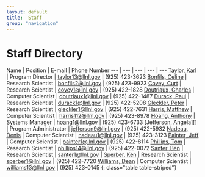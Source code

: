 ```yaml
---
layout: default
title:  Staff
group: "navigation"
---
```


# Staff Directory

Name | Position | E-mail | Phone Number
--- | --- | --- | --- | ---
[Taylor, Karl][karl] | Program Director |	taylor13@llnl.gov |	(925) 423-3623
[Bonfils, Celine][celine] | Research Scientist | bonfils2@llnl.gov | (925) 423-9923
[Covey, Curt][curt] | Research Scientist	| covey1@llnl.gov	| (925) 422-1828
[Doutriaux, Charles][doutriaux] | Computer Scientist	| doutriaux1@llnl.gov	| (925) 422-1487
[Durack, Paul][durack] | Research Scientist	| durack1@llnl.gov	| (925) 422-5208
[Gleckler, Peter][gleckler] | Research Scientist	| gleckler1@llnl.gov	| (925) 422-7631
[Harris, Matthew][harris] | Computer Scientist	| harris112@llnl.gov	| (925) 423-8978
[Hoang, Anthony][hoang] | Systems Manager	| hoang1@llnl.gov	| (925) 423-6733
[Jefferson, Angela][] | Program Administrator | jefferson9@llnl.gov | (925) 422-5932
[Nadeau, Denis][nadeau] | Computer Scientist | nadeau1@llnl.gov | (925) 423-3123
[Painter, Jeff][painter] | Computer Scientist	| painter1@llnl.gov	| (925) 422-8114
[Phillips, Tom][phillips] | Research Scientist	| phillips14@llnl.gov	| (925) 422-0072
[Santer, Ben][santer] | Research Scientist	| santer1@llnl.gov	|
[Sperber, Ken][sperber] | Research Scientist	| sperber1@llnl.gov	| (925) 422-7720
[Williams, Dean][williams] | Computer Scientist	| williams13@llnl.gov	| (925) 423-0145
{: class="table table-striped"}

[karl]: about/staff/Karl/index.html
[celine]: about/staff/celine/index.html
[curt]: about/staff/curt/index.html
[doutriaux]: about/staff/doutriaux/index.html
[durack]: about/staff/durack/index.html
[gleckler]: about/staff/gleckler/index.html
[harris]: about/staff/harris/index.html
[hoang]: about/staff/hoang/index.html
[nadeau]: about/staff/nadeau/index.html
[painter]: about/staff/painter/index.html
[phillips]: about/staff/phillips/index.html
[santer]: about/staff/santer/index.html
[sperber]: about/staff/sperber/index.html
[williams]:about/staff/williams/index.html
